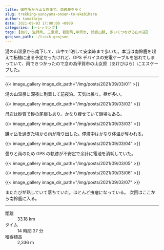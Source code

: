 ```yaml
---
title: 御在所から山女原まで。南鈴鹿を歩く
slug: trekking-yunoyama-onsen-to-akebihara
author: kamataryo
date: 2021-09-03 17:00:00 +0900
categories: [トレッキング]
tags: [旅行, 滋賀県, 三重県, 菰野町,甲賀市, 鈴鹿山脈, 歩いてつなげる山の道]
geojson_path: ./track.geojson
---
```


湯の山温泉から南下して、山中で1泊して安楽峠まで歩いた。本当は南鈴鹿を超えて柘植に出る予定だったけれど、GPS デバイスの充電ケーブルを忘れてしまっていて、雨できつかったので念の為甲賀市の山女原（あけびはら）にエスケープした。

---
{{< image_gallery image_dir_path="/img/posts/2021/09/03/01" >}}

湯の山温泉に深夜に到着して前夜泊。天気は曇り。昼が多い。

{{< image_gallery image_dir_path="/img/posts/2021/09/03/02" >}}

母岩は砂質で砂の尾根もあり。かなり痩せていて鎖場もある。

{{< image_gallery image_dir_path="/img/posts/2021/09/03/03" >}}

鎌ヶ岳を過ぎた頃から雨が降り出した。停滞中はかなり体温が奪われる。

{{< image_gallery image_dir_path="/img/posts/2021/09/03/04" >}}

曇りと雨のため GPS の軌跡が不安定で余計に電池を消耗していた。

{{< image_gallery image_dir_path="/img/posts/2021/09/03/05" >}}

{{< image_gallery image_dir_path="/img/posts/2021/09/03/06" >}}

{{< image_gallery image_dir_path="/img/posts/2021/09/03/07" >}}

またたびが熟していて落ちていた。ほとんど虫瘤になっている。
次回はここから南鈴鹿に入る。

---
<dl>
<dt>距離</dt><dd>33.18 km</dd>
<dt>タイム</dt><dd>14 時間 37 分</dd>
<dt>獲得標高</dt><dd>2,336 m</dd>
</dl>
